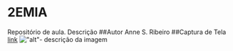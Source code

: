 # 2EMIA
Repositório de aula.
Descrição
##Autor
Anne S. Ribeiro
##Captura de Tela
[link](linkurl1)
!["alt"- descrição da imagem]()
